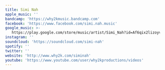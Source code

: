 ```yaml
---
title: Simi Nah
apple_music: ''
bandcamp: 'https://why2kmusic.bandcamp.com'
facebook: 'https://www.facebook.com/simi.nah.music'
google_music: >-
   https://play.google.com/store/music/artist/Simi_Nah?id=Af6qix2lizoyvuxyc5rd4lne6ta
instagram: ''
soundcloud: 'https://soundcloud.com/simi-nah'
spotify: ''
twitter: ''
website: 'http://www.why2k.com/siminah'
youtube: 'https://www.youtube.com/user/why2kproductions/videos'
---
```

